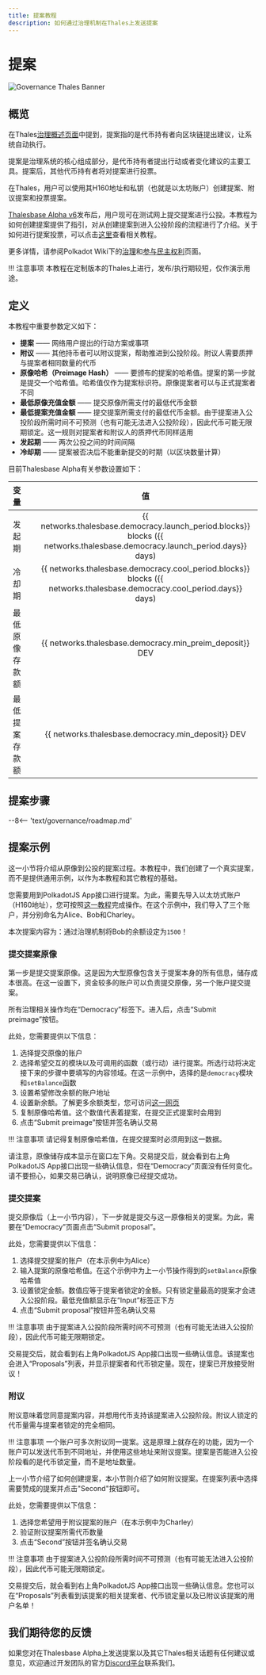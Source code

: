 ```yaml
---
title: 提案教程
description: 如何通过治理机制在Thales上发送提案
---
```


# 提案

![Governance Thales Banner](/images/governance/governance-proposal-banner.png)

## 概览

在Thales[治理概述页面](/governance/overview/#definitions)中提到，提案指的是代币持有者向区块链提出建议，让系统自动执行。

提案是治理系统的核心组成部分，是代币持有者提出行动或者变化建议的主要工具。提案后，其他代币持有者将对提案进行投票。

在Thales，用户可以使用其H160地址和私钥（也就是以太坊账户）创建提案、附议提案和投票提案。

[Thalesbase Alpha v6](https://github.com/Thales-network/thales/releases/tag/v0.6.0)发布后，用户现可在测试网上提交提案进行公投。本教程为如何创建提案提供了指引，对从创建提案到进入公投阶段的流程进行了介绍。关于如何进行提案投票，可以点击[这里](/governance/voting/)查看相关教程。

更多详情，请参阅Polkadot Wiki下的[治理](https://wiki.polkadot.network/docs/en/learn-governance)和[参与民主权利](https://wiki.polkadot.network/docs/en/maintain-guides-democracy)页面。

!!! 注意事项
    本教程在定制版本的Thales上进行，发布/执行期较短，仅作演示用途。

## 定义

本教程中重要参数定义如下：

 - **提案** —— 网络用户提出的行动方案或事项
 - **附议** —— 其他持币者可以附议提案，帮助推进到公投阶段。附议人需要质押与提案者相同数量的代币
 - **原像哈希（Preimage Hash）** —— 要颁布的提案的哈希值。提案的第一步就是提交一个哈希值。哈希值仅作为提案标识符。原像提案者可以与正式提案者不同
 - **最低原像充值金额** —— 提交原像所需支付的最低代币金额
 - **最低提案充值金额** —— 提交提案所需支付的最低代币金额。由于提案进入公投阶段所需时间不可预测（也有可能无法进入公投阶段），因此代币可能无限期锁定。这一规则对提案者和附议人的质押代币同样适用
 - **发起期** —— 两次公投之间的时间间隔
 - **冷却期** —— 提案被否决后不能重新提交的时期（以区块数量计算）

目前Thalesbase Alpha有关参数设置如下：

|      变量      |      |                              值                              |
| :------------: | :--: | :----------------------------------------------------------: |
|     发起期     |      | {{ networks.thalesbase.democracy.launch_period.blocks}} blocks ({{ networks.thalesbase.democracy.launch_period.days}} days) |
|     冷却期     |      | {{ networks.thalesbase.democracy.cool_period.blocks}} blocks ({{ networks.thalesbase.democracy.cool_period.days}} days) |
| 最低原像存款额 |      |    {{ networks.thalesbase.democracy.min_preim_deposit}} DEV    |
| 最低提案存款额 |      |       {{ networks.thalesbase.democracy.min_deposit}} DEV       |

## 提案步骤

--8<-- 'text/governance/roadmap.md'

## 提案示例

这一小节将介绍从原像到公投的提案过程。本教程中，我们创建了一个真实提案，而不是提供通用示例，以作为本教程和其它教程的基础。

您需要用到PolkadotJS App接口进行提案。为此，需要先导入以太坊式账户（H160地址），您可按照[这一教程](/integrations/wallets/polkadotjs/#creating-or-importing-an-h160-account)完成操作。在这个示例中，我们导入了三个账户，并分别命名为Alice、Bob和Charley。


本次提案内容为：通过治理机制将Bob的余额设定为`1500`！

### 提交提案原像

第一步是提交提案原像。这是因为大型原像包含关于提案本身的所有信息，储存成本很高。在这一设置下，资金较多的账户可以负责提交原像，另一个账户提交提案。

所有治理相关操作均在“Democracy”标签下。进入后，点击“Submit preimage”按钮。


此处，您需要提供以下信息：

 1. 选择提交原像的账户
 2. 选择希望交互的模块以及可调用的函数（或行动）进行提案。所选行动将决定接下来的步骤中要填写的内容领域。在这一示例中，选择的是`democracy`模块和`setBalance`函数
 3. 设置希望修改余额的账户地址
 4. 设置新余额。了解更多余额类型，您可访问[这一网页](https://wiki.polkadot.network/docs/en/build-protocol-info#free-vs-reserved-vs-locked-vs-vesting-balance)
 5. 复制原像哈希值。这个数值代表着提案，在提交正式提案时会用到
 6. 点击“Submit preimage”按钮并签名确认交易


!!! 注意事项
    请记得复制原像哈希值，在提交提案时必须用到这一数据。

请注意，原像储存成本显示在窗口左下角。交易提交后，就会看到右上角PolkadotJS App接口出现一些确认信息，但在“Democracy”页面没有任何变化。请不要担心，如果交易已确认，说明原像已经提交成功。

### 提交提案

提交原像后（上一小节内容），下一步就是提交与这一原像相关的提案。为此，需要在“Democracy”页面点击“Submit proposal”。

此处，您需要提供以下信息：

 1. 选择提交提案的账户（在本示例中为Alice）
 2. 输入提案的原像哈希值。在这个示例中为上一小节操作得到的`setBalance`原像哈希值
 3. 设置锁定金额。数值应等于提案者锁定的金额。只有锁定量最高的提案才会进入公投阶段。最低充值额显示在“Input”标签正下方
 4. 点击“Submit proposal”按钮并签名确认交易


!!! 注意事项
    由于提案进入公投阶段所需时间不可预测（也有可能无法进入公投阶段），因此代币可能无限期锁定。

交易提交后，就会看到右上角PolkadotJS App接口出现一些确认信息。该提案也会进入“Proposals”列表，并显示提案者和代币锁定量。现在，提案已开放接受附议！


### 附议

附议意味着您同意提案内容，并想用代币支持该提案进入公投阶段。附议人锁定的代币量需与提案者锁定的完全相同。

!!! 注意事项
    一个账户可多次附议同一提案。这是原理上就存在的功能，因为一个账户可以发送代币到不同地址，并使用这些地址来附议提案。提案是否能进入公投阶段看的是代币锁定量，而不是地址数量。

上一小节介绍了如何创建提案，本小节则介绍了如何附议提案。在提案列表中选择需要赞成的提案并点击"Second"按钮即可。


此处，您需要提供以下信息：

 1. 选择您希望用于附议提案的账户（在本示例中为Charley）
 2. 验证附议提案所需代币数量
 3. 点击“Second”按钮并签名确认交易


!!! 注意事项
    由于提案进入公投阶段所需时间不可预测（也有可能无法进入公投阶段），因此代币可能无限期锁定。

交易提交后，就会看到右上角PolkadotJS App接口出现一些确认信息。您也可以在“Proposals”列表看到该提案的相关提案者、代币锁定量以及已附议该提案的用户名单！


## 我们期待您的反馈

如果您对在Thalesbase Alpha上发送提案以及其它Thales相关话题有任何建议或意见，欢迎通过开发团队的官方[Discord平台](https://discord.com/invite/PfpUATX)联系我们。